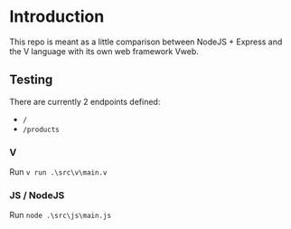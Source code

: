 # Introduction
This repo is meant as a little comparison between NodeJS + Express and the V language with its own web framework Vweb.

## Testing
There are currently 2 endpoints defined:
- `/`
- `/products`

### V
Run `v run .\src\v\main.v`

### JS / NodeJS
Run `node .\src\js\main.js`